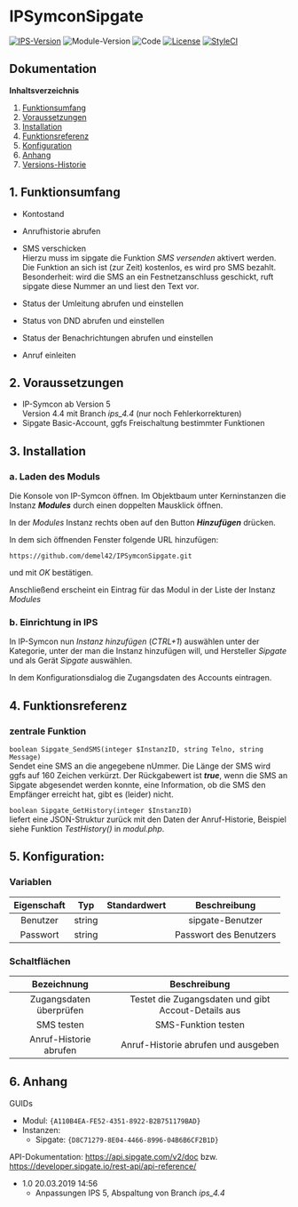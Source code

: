 # IPSymconSipgate

[![IPS-Version](https://img.shields.io/badge/Symcon_Version-5.0+-red.svg)](https://www.symcon.de/service/dokumentation/entwicklerbereich/sdk-tools/sdk-php/)
![Module-Version](https://img.shields.io/badge/Modul_Version-1.0-blue.svg)
![Code](https://img.shields.io/badge/Code-PHP-blue.svg)
[![License](https://img.shields.io/badge/License-CC%20BY--NC--SA%204.0-green.svg)](https://creativecommons.org/licenses/by-nc-sa/4.0/)
[![StyleCI](https://github.styleci.io/repos/135898954/shield?branch=master)](https://github.styleci.io/repos/135898954)

## Dokumentation

**Inhaltsverzeichnis**

1. [Funktionsumfang](#1-funktionsumfang)
2. [Voraussetzungen](#2-voraussetzungen)
3. [Installation](#3-installation)
4. [Funktionsreferenz](#4-funktionsreferenz)
5. [Konfiguration](#5-konfiguration)
6. [Anhang](#6-anhang)
7. [Versions-Historie](#7-versions-historie)

## 1. Funktionsumfang

 - Kontostand

 - Anrufhistorie abrufen
 
 - SMS verschicken<br>
 Hierzu muss im sipgate die Funktion _SMS versenden_ aktivert werden. Die Funktion an sich ist (zur Zeit) kostenlos, es wird pro SMS bezahlt.<br>
Besonderheit: wird die SMS an ein Festnetzanschluss geschickt, ruft sipgate diese Nummer an und liest den Text vor.

 - Status der Umleitung abrufen und einstellen

 - Status von DND abrufen und einstellen

 - Status der Benachrichtungen abrufen und einstellen

 - Anruf einleiten

## 2. Voraussetzungen

 - IP-Symcon ab Version 5<br>
   Version 4.4 mit Branch _ips_4.4_ (nur noch Fehlerkorrekturen)
 - Sipgate Basic-Account, ggfs Freischaltung bestimmter Funktionen

## 3. Installation

### a. Laden des Moduls

Die Konsole von IP-Symcon öffnen. Im Objektbaum unter Kerninstanzen die Instanz __*Modules*__ durch einen doppelten Mausklick öffnen.

In der _Modules_ Instanz rechts oben auf den Button __*Hinzufügen*__ drücken.

In dem sich öffnenden Fenster folgende URL hinzufügen:

`https://github.com/demel42/IPSymconSipgate.git`

und mit _OK_ bestätigen.

Anschließend erscheint ein Eintrag für das Modul in der Liste der Instanz _Modules_

### b. Einrichtung in IPS

In IP-Symcon nun _Instanz hinzufügen_ (_CTRL+1_) auswählen unter der Kategorie, unter der man die Instanz hinzufügen will, und Hersteller _Sipgate_ und als Gerät _Sipgate_ auswählen.

In dem Konfigurationsdialog die Zugangsdaten des Accounts eintragen.

## 4. Funktionsreferenz

### zentrale Funktion

`boolean Sipgate_SendSMS(integer $InstanzID, string Telno, string Message)`
<br>
Sendet eine SMS an die angegebene nUmmer. Die Länge der SMS wird ggfs auf 160 Zeichen verkürzt.
Der Rückgabewert ist __*true*__, wenn die SMS an Sipgate abgesendet werden konnte, eine Information, ob die SMS den Empfänger erreicht hat, gibt es (leider) nicht.

`boolean Sipgate_GetHistory(integer $InstanzID)`
<br>
liefert eine JSON-Struktur zurück mit den Daten der Anruf-Historie, Beispiel siehe Funktion _TestHistory()_ in _modul.php_.

## 5. Konfiguration:

### Variablen

| Eigenschaft               | Typ      | Standardwert | Beschreibung |
| :-----------------------: | :-----:  | :----------: | :-------------------------------------------: |
| Benutzer                  | string   |              | sipgate-Benutzer |
| Passwort                  | string   |              | Passwort des Benutzers |

### Schaltflächen

| Bezeichnung                  | Beschreibung |
| :--------------------------: | :-------------------------------------------------: |
| Zugangsdaten überprüfen      | Testet die Zugangsdaten und gibt Accout-Details aus |
| SMS testen                   | SMS-Funktion testen |
| Anruf-Historie abrufen       | Anruf-Historie abrufen und ausgeben |

## 6. Anhang

GUIDs
- Modul: `{A110B4EA-FE52-4351-8922-B2B751179BAD}`
- Instanzen:
  - Sipgate: `{D8C71279-8E04-4466-8996-04B6B6CF2B1D}`

API-Dokumentation: https://api.sipgate.com/v2/doc bzw. https://developer.sipgate.io/rest-api/api-reference/

- 1.0 20.03.2019 14:56<br>
  - Anpassungen IPS 5, Abspaltung von Branch _ips_4.4_
